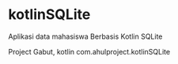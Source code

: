 # kotlinSQLite
Aplikasi data mahasiswa Berbasis Kotlin SQLite

Project Gabut, kotlin com.ahulproject.kotlinSQLite
